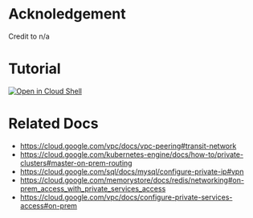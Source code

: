 
# Acknoledgement

Credit to n/a

# Tutorial

[![Open in Cloud Shell](https://gstatic.com/cloudssh/images/open-btn.png)](https://console.cloud.google.com/home?cloudshell=true&cloudshell_git_repo=github.com/cclin81922/gcp.git&cloudshell_tutorial=lab-transitive-vpc/tutorial.md)

# Related Docs

* https://cloud.google.com/vpc/docs/vpc-peering#transit-network
* https://cloud.google.com/kubernetes-engine/docs/how-to/private-clusters#master-on-prem-routing
* https://cloud.google.com/sql/docs/mysql/configure-private-ip#vpn
* https://cloud.google.com/memorystore/docs/redis/networking#on-prem_access_with_private_services_access
* https://cloud.google.com/vpc/docs/configure-private-services-access#on-prem
